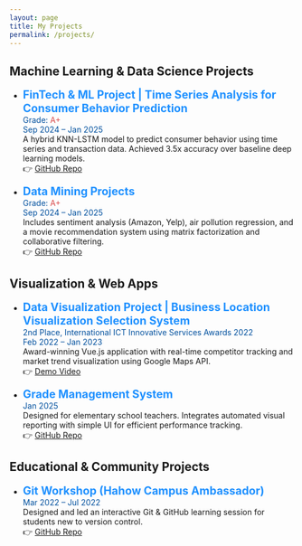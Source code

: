 ```yaml
---
layout: page
title: My Projects
permalink: /projects/
---
```


## <span class="reveal">Machine Learning & Data Science Projects</span>

- <span class="reveal" style="color:#1e90ff; font-size: 1.4em; font-weight: bold;">FinTech & ML Project | Time Series Analysis for Consumer Behavior Prediction</span>  
  <span class="reveal" style="color:#00509e;">Grade: <span style="color:#d94c4c;">A+</span><br>Sep 2024 – Jan 2025</span>  
  <span class="reveal">A hybrid KNN-LSTM model to predict consumer behavior using time series and transaction data. Achieved 3.5x accuracy over baseline deep learning models.</span>  
  👉 <span class="reveal">[GitHub Repo](https://github.com/roy891030/Forecasting-Consumer-Spending-Amounts-Using-Machine-Learning-and-Time-Series-Analysis)</span>

- <span class="reveal" style="color:#1e90ff; font-size: 1.4em; font-weight: bold;">Data Mining Projects</span>  
  <span class="reveal" style="color:#00509e;">Grade: <span style="color:#d94c4c;">A+</span><br>Sep 2024 – Jan 2025</span>  
  <span class="reveal">Includes sentiment analysis (Amazon, Yelp), air pollution regression, and a movie recommendation system using matrix factorization and collaborative filtering.</span>  
  👉 <span class="reveal">[GitHub Repo](https://github.com/roy891030/11301_NYCU_dataMining)</span>

## <span class="reveal">Visualization & Web Apps</span>

- <span class="reveal" style="color:#1e90ff; font-size: 1.4em; font-weight: bold;">Data Visualization Project | Business Location Visualization Selection System</span>  
  <span class="reveal" style="color:#00509e;">2nd Place, International ICT Innovative Services Awards 2022<br>Feb 2022 – Jan 2023</span>  
  <span class="reveal">Award-winning Vue.js application with real-time competitor tracking and market trend visualization using Google Maps API.</span>  
  👉 <span class="reveal">[Demo Video](https://www.youtube.com/watch?v=KlLPIF9VngA)</span>

- <span class="reveal" style="color:#1e90ff; font-size: 1.4em; font-weight: bold;">Grade Management System</span>  
  <span class="reveal" style="color:#00509e;">Jan 2025</span>  
  <span class="reveal">Designed for elementary school teachers. Integrates automated visual reporting with simple UI for efficient performance tracking.</span>  
  👉 <span class="reveal">[GitHub Repo](https://github.com/roy891030/grade-system)</span>

## <span class="reveal">Educational & Community Projects</span>

- <span class="reveal" style="color:#1e90ff; font-size: 1.4em; font-weight: bold;">Git Workshop (Hahow Campus Ambassador)</span>  
  <span class="reveal" style="color:#00509e;">Mar 2022 – Jul 2022</span>  
  <span class="reveal">Designed and led an interactive Git & GitHub learning session for students new to version control.</span>  
  👉 <span class="reveal">[GitHub Repo](https://www.youtube.com/watch?v=DMU7okLevNE)</span>
